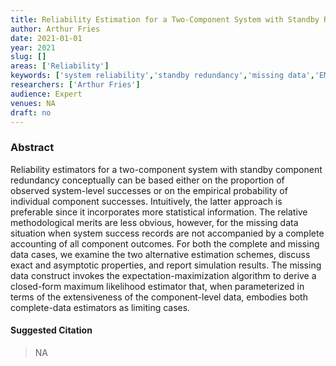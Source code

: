 ```yaml
---
title: Reliability Estimation for a Two-Component System with Standby Redundancy - Complete and Missing Data Cases
author: Arthur Fries
date: 2021-01-01
year: 2021
slug: []
areas: ['Reliability']
keywords: ['system reliability','standby redundancy','missing data','EM algorithm']
researchers: ['Arthur Fries']
audience: Expert
venues: NA
draft: no
---
```




### Abstract
Reliability estimators for a two-component system with standby component redundancy conceptually can be based either on the proportion of observed system-level successes or on the empirical probability of individual component successes.  Intuitively, the latter approach is preferable since it incorporates more statistical information.  The relative methodological merits are less obvious, however, for the missing data situation when system success records are not accompanied by a complete accounting of all component outcomes.  For both the complete and missing data cases, we examine the two alternative estimation schemes, discuss exact and asymptotic properties, and report simulation results.  The missing data construct invokes the expectation-maximization algorithm to derive a closed-form maximum likelihood estimator that, when parameterized in terms of the extensiveness of the component-level data, embodies both complete-data estimators as limiting cases.

#### Suggested Citation
> NA







